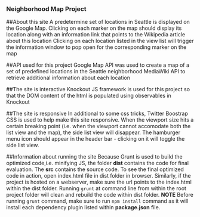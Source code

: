 ### Neighborhood Map Project

##About this site
A predetermine set of locations in Seattle is displayed on the Google Map.   Clicking on each marker on the map should display its location along with an information link that points to the Wikipedia article about this location
Clicking on each location listed in the view list will trigger the information window to pop open for the corresponding marker on the map

##API used for this project
Google Map API was used to create a map of a set of predefined locations in the Seattle neighborhood
MediaWiki API to retrieve additional information about each location

##The site is interactive
Knockout JS framework is used for this project so that the DOM content of the html is populated using observables in Knockout

##The site is responsive
In additional to some css tricks, Twitter Boostrap CSS is used to help make this site responsive.  When the viewport size hits a certain breaking point (i.e. when the viewport cannot accomodate both the list view and the map), the side list view will disappear.  The hamburger menu icon should appear in the header bar - clicking on it will toggle the side list view.

##Information about running the site
Because Grunt is used to build the optimized code,i.e. minifying JS, the folder **dist** contains the code for final evaluation.  The **src** contains the source code.
To see the final optimized code in action, open index.html file in dist folder in browser.  Similarly, if the project is hosted on a webserver, make sure the url points to the index.html within the dist folder.
Running ```grunt``` at command line from within the root project folder will clean and rebuild the code within dist folder.
**NOTE** Before running ```grunt``` command, make sure to run ```npm install``` command as it will install each dependency plugin listed within **package.json** file.


